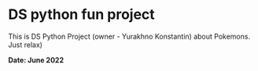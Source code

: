 # DS python fun project
This is DS Python Project (owner - Yurakhno Konstantin) about Pokemons. Just relax)

**Date: June 2022**
